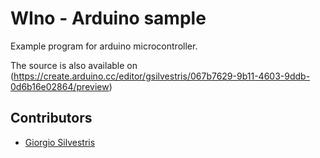 # WIno - Arduino sample

Example program for arduino microcontroller.

The source is also available on (https://create.arduino.cc/editor/gsilvestris/067b7629-9b11-4603-9ddb-0d6b16e02864/preview)

## Contributors

* [Giorgio Silvestris](https://github.com/giosil)
